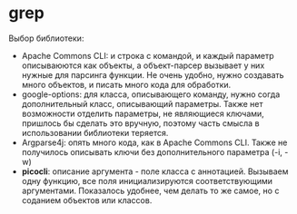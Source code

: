 # grep
Выбор библиотеки: <br>

<ul>
<li>Apache Commons CLI: и строка с командой, и каждый параметр описываюются как объекты, а объект-парсер вызывает у них нужные для парсинга функции. Не очень удобно, нужно создавать много объектов, и писать много кода для обработки.</li>  
<li>google-options: для класса, описывающего команду, нужно согда дополнительный класс, описывающий параметры. Также нет возможности отделить параметры, не являющиеся ключами, пришлось бы сделать это вручную, поэтому часть смысла в использовании библиотеки теряется.</li> 
<li>Argparse4j: опять много кода, как в Apache Commons CLI. Также не получилось описывать ключи без дополнительного параметра (-i, -w)</li>  
<li><b>picocli</b>: описание аргумента - поле класса с аннотацией. Вызываем одну функцию, все поля инициализируются соответствующими аргументами. Показалось удобнее, чем делать то же самое, но с соданием объектов или классов.</li> 
</ul>
